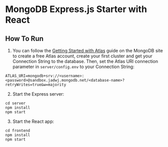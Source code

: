 # MongoDB Express.js Starter with React

## How To Run

1. You can follow the [Getting Started with Atlas](https://docs.atlas.mongodb.com/getting-started/) guide on the MongoDB site to create a free Atlas account, create your first cluster and get your Connection String to the database. 
Then, set the Atlas URI connection parameter in `server/config.env` to your Connection String:
```
ATLAS_URI=mongodb+srv://<username>:<password>@sandbox.jadwj.mongodb.net/<database-name>?retryWrites=true&w=majority
```

2. Start the Express server:
```
cd server
npm install
npm start
```

3. Start the React app:
```
cd frontend
npm install
npm start
```
